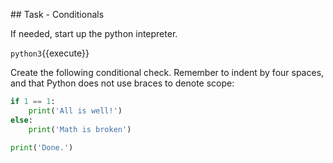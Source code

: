 ## Task - Conditionals

If needed, start up the python intepreter.

`python3`{{execute}}

Create the following conditional check. Remember to indent by four spaces, and that Python does not use braces to denote scope:

```python
if 1 == 1:
    print('All is well!')
else:
    print('Math is broken')

print('Done.')
```
